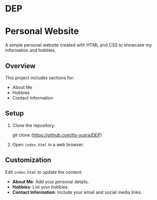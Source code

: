 # DEP
# Personal Website

A simple personal website created with HTML and CSS to showcase my information and hobbies.

## Overview

This project includes sections for:
- About Me
- Hobbies
- Contact Information

## Setup

1. Clone the repository:
   
    git clone (https://github.com/Its-yusra/DEP)
  

2. Open `index.html` in a web browser.

## Customization

Edit `index.html` to update the content:
- **About Me**: Add your personal details.
- **Hobbies**: List your hobbies.
- **Contact Information**: Include your email and social media links.

